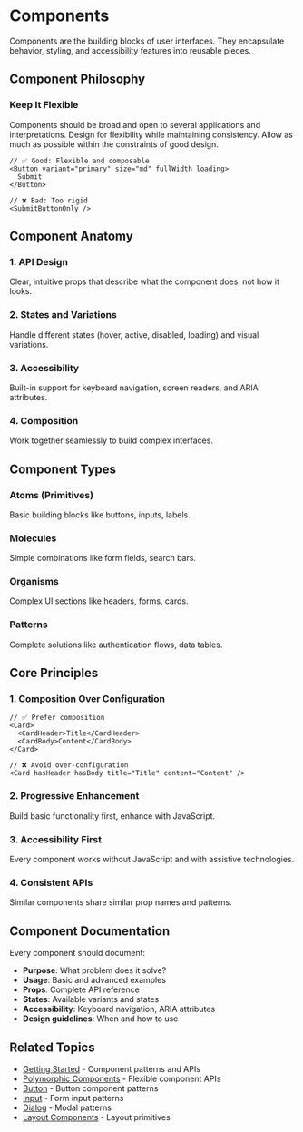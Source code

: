 # Components

Components are the building blocks of user interfaces. They encapsulate behavior, styling, and accessibility features into reusable pieces.

## Component Philosophy

### Keep It Flexible

Components should be broad and open to several applications and interpretations. Design for flexibility while maintaining consistency. Allow as much as possible within the constraints of good design.

```tsx
// ✅ Good: Flexible and composable
<Button variant="primary" size="md" fullWidth loading>
  Submit
</Button>

// ❌ Bad: Too rigid
<SubmitButtonOnly />
```

## Component Anatomy

### 1. API Design

Clear, intuitive props that describe what the component does, not how it looks.

### 2. States and Variations

Handle different states (hover, active, disabled, loading) and visual variations.

### 3. Accessibility

Built-in support for keyboard navigation, screen readers, and ARIA attributes.

### 4. Composition

Work together seamlessly to build complex interfaces.

## Component Types

### Atoms (Primitives)

Basic building blocks like buttons, inputs, labels.

### Molecules

Simple combinations like form fields, search bars.

### Organisms

Complex UI sections like headers, forms, cards.

### Patterns

Complete solutions like authentication flows, data tables.

## Core Principles

### 1. Composition Over Configuration

```tsx
// ✅ Prefer composition
<Card>
  <CardHeader>Title</CardHeader>
  <CardBody>Content</CardBody>
</Card>

// ❌ Avoid over-configuration
<Card hasHeader hasBody title="Title" content="Content" />
```

### 2. Progressive Enhancement

Build basic functionality first, enhance with JavaScript.

### 3. Accessibility First

Every component works without JavaScript and with assistive technologies.

### 4. Consistent APIs

Similar components share similar prop names and patterns.

## Component Documentation

Every component should document:

- **Purpose**: What problem does it solve?
- **Usage**: Basic and advanced examples
- **Props**: Complete API reference
- **States**: Available variants and states
- **Accessibility**: Keyboard navigation, ARIA attributes
- **Design guidelines**: When and how to use

## Related Topics

- [Getting Started](Intro.md) - Component patterns and APIs
- [Polymorphic Components](Polymorphic%20component.md) - Flexible component APIs
- [Button](button.md) - Button component patterns
- [Input](input.md) - Form input patterns
- [Dialog](dialog.md) - Modal patterns
- [Layout Components](layout-components.md) - Layout primitives
